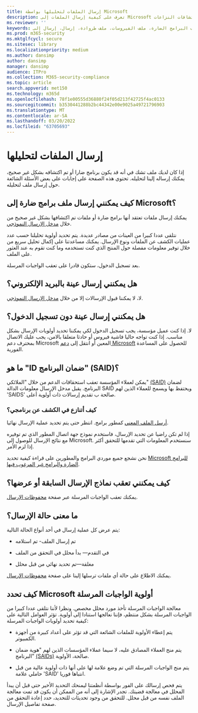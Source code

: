 ```yaml
---
title: إرسال الملفات لتحليلها بواسطة Microsoft
description: تعرف على كيفية إرسال الملفات إلى Microsoft لتحليل البرامج الضارة، وكيفية تعقب الواجبات المرسلة، واكتشافات النزاعات.
ms.reviewer: ''
keywords: الأمان، عينة تعليمات الإرسال، ملف البرامج الضارة، ملف الفيروسات، ملف طروادة، إرسال، إرسال إلى Microsoft، إرسال عينة، فيروس، طروادة، فيروس، فيروس متنقل، غير مكتشف، لا يكشف، بريد microsoft الإلكتروني، البرامج الضارة بالبريد الإلكتروني، أعتقد أنه برنامج ضار، أعتقد أنه فيروس، أين يمكنني إرسال فيروس، هل هذا فيروس، MSE، لا يكشف، لا توقيع، لا يوجد أي كشف، ملف مشتبه به،  MMPC، مركز الحماية من البرامج الضارة لـ Microsoft، باحثون، محللون، WDSI، معلومات أمان
ms.prod: m365-security
ms.mktglfcycl: secure
ms.sitesec: library
ms.localizationpriority: medium
ms.author: dansimp
author: dansimp
manager: dansimp
audience: ITPro
ms.collection: M365-security-compliance
ms.topic: article
search.appverid: met150
ms.technology: m365d
ms.openlocfilehash: 78f1e00555d36880f24f05d213f42725f4ac0133
ms.sourcegitcommit: b3530441288b2bc44342e00e9025a49721796903
ms.translationtype: MT
ms.contentlocale: ar-SA
ms.lasthandoff: 03/20/2022
ms.locfileid: "63705693"
---
```

# <a name="submit-files-for-analysis"></a>إرسال الملفات لتحليلها

إذا كان لديك ملف تشك في أنه قد يكون برنامج ضارا أو تم اكتشافه بشكل غير صحيح، يمكنك إرساله إلينا لتحليله. تحتوي هذه الصفحة على إجابات على بعض الأسئلة الشائعة حول إرسال ملف لتحليله.

## <a name="how-do-i-send-a-malware-file-to-microsoft"></a>كيف يمكنني إرسال ملف برامج ضارة إلى Microsoft؟

يمكنك إرسال ملفات تعتقد أنها برامج ضارة أو ملفات تم اكتشافها بشكل غير صحيح من خلال [مدخل الإرسال النموذجي](https://www.microsoft.com/en-us/wdsi/filesubmission).

نتلقى عددا كبيرا من العينات من مصادر عديدة. يتم تحديد أولوية تحليلنا حسب عدد عمليات الكشف عن الملفات ونوع الإرسال. يمكنك مساعدتنا على إكمال تحليل سريع من خلال توفير معلومات مفصلة حول المنتج الذي كنت تستخدمه وما كنت تقوم به عند العثور على الملف.

بعد تسجيل الدخول، ستكون قادرا على تعقب الواجبات المرسلة.

## <a name="can-i-send-a-sample-by-email"></a>هل يمكنني إرسال عينة بالبريد الإلكتروني؟

لا، لا يمكننا قبول الإرسالات إلا من خلال [مدخل الإرسال النموذجي](https://www.microsoft.com/en-us/wdsi/filesubmission).

## <a name="can-i-submit-a-sample-without-signing-in"></a>هل يمكنني إرسال عينة دون تسجيل الدخول؟

لا. إذا كنت عميل مؤسسة، يجب تسجيل الدخول لكي يمكننا تحديد أولويات الإرسال بشكل مناسب. إذا كنت تواجه حاليا فاشية فيروس أو حادثا متعلقا بالامن، يجب عليك الاتصال بمحترف دعم Microsoft المعين أو انتقل إلى [دعم Microsoft](https://support.microsoft.com/) للحصول على المساعدة الفورية.

## <a name="what-is-the-software-assurance-id-said"></a>ما هو "ID ضمان البرنامج" (SAID)؟

يمكن لعملاء المؤسسة تعقب استحقاقات الدعم من خلال "الملائكي" [(SAID)](https://www.microsoft.com/licensing/licensing-programs/software-assurance-default.aspx) لضمان البرنامج. يقبل مدخل الإرسال معلومات الدالة SAID ويحتفظ بها ويسمح للعملاء الذين لهم 'SAIDS' صالحة ب تقديم إرسالات ذات أولوية أعلى.

### <a name="how-do-i-dispute-the-detection-of-my-program"></a>كيف أتنازع في الكشف عن برنامجي؟

[أرسل الملف المعني](https://www.microsoft.com/en-us/wdsi/filesubmission) كمطور برامج. انتظر حتى يتم تحديد عملية الإرسال نهائيا.

إذا لم تكن راضيا عن تحديد الإرسال، فاستخدم نموذج جهة اتصال المطور الذي تم توفيره مع نتائج الإرسال للوصول إلى Microsoft. سنستخدم المعلومات التي تقدمها للتحقق أكثر إذا لزم الأمر.

نحن نشجع جميع موردي البرامج والمطورين على قراءة كيفية تحديد [Microsoft للبرامج الضارة والبرامج غير المرغوب فيها](criteria.md).

## <a name="how-do-i-track-or-view-past-sample-submissions"></a>كيف يمكنني تعقب نماذج الإرسال السابقة أو عرضها؟

يمكنك تعقب الواجبات المرسلة عبر صفحة [محفوظات الإرسال](https://www.microsoft.com/en-us/wdsi/submissionhistory).

## <a name="what-does-the-submission-status-mean"></a>ما معنى حالة الإرسال؟

يتم عرض كل عملية إرسال في أحد أنواع الحالة التالية:

* تم إرسال الملف- تم استلامه

* في التقدم— بدأ محلل في التحقق من الملف

* مغلقة—تم تحديد نهائي من قبل محلل

يمكنك الاطلاع على حالة أي ملفات ترسلها إلينا على صفحة [محفوظات الإرسال](https://www.microsoft.com/en-us/wdsi/submissionhistory).

## <a name="how-does-microsoft-prioritize-submissions"></a>كيف تحدد Microsoft أولوية الواجبات المرسلة

معالجة الواجبات المرسلة تأخذ مورد محلل مخصص. ونظرا لأننا نتلقى عددا كبيرا من الواجبات المرسلة بشكل منتظم، فإننا نعالجها استنادا إلى أولوية. تؤثر العوامل التالية على كيفية تحديد أولويات الواجبات المرسلة:

* يتم إعطاء الأولوية للملفات الشائعة التي قد تؤثر على أعداد كبيرة من أجهزة الكمبيوتر.

* يتم منح العملاء المصادق عليه، لا سيما عملاء المؤسسات الذين لهم "هوية ضمان البرنامج" [(SAIDs)](https://www.microsoft.com/licensing/licensing-programs/software-assurance-default.aspx) صالحة، الأولوية.

* يتم منح الواجبات المرسلة التي تم وضع علامة لها على أنها ذات أولوية عالية من قبل حاملي علامة 'SAID' انتباها فوريا.

يتم فحص إرسالك على الفور بواسطة أنظمتنا ليمنحك التحديد الأخير حتى قبل أن يبدأ المحلل في معالجة قضيتك. تجدر الإشارة إلى أنه من الممكن أن يكون قد تمت معالجة الملف نفسه من قبل محلل. للتحقق من وجود تحديثات للتحديد، حدد إعادة التحقق من صفحة تفاصيل الإرسال.
